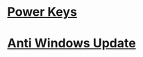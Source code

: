 # [Power Keys](Power-Keys/Power-Keys.md)

# [Anti Windows Update](Anti-Windows-Update/Anti-Windows-Update.md)